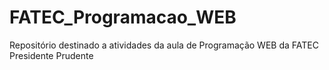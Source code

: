 # FATEC_Programacao_WEB
Repositório destinado a atividades da aula de Programação WEB da FATEC Presidente Prudente
